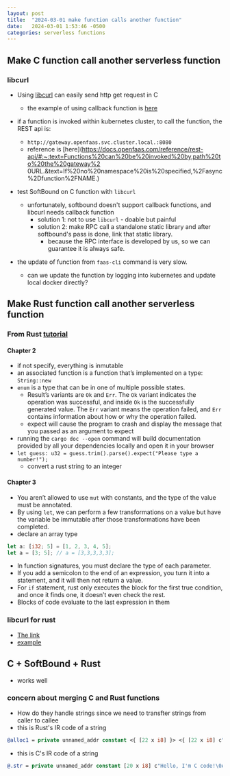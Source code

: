 ```yaml
---
layout: post
title:  "2024-03-01 make function calls another function"
date:   2024-03-01 1:53:46 -0500
categories: serverless functions
---
```

## Make C function call another serverless function 
### libcurl
- Using [libcurl](https://curl.se/libcurl/) can easily send http get request in C
	+ the example of using callback function is [here](https://curl.se/libcurl/c/ftpget.html)
- if a function is invoked within kubernetes cluster, to call the function, the REST api is:
  + `http://gateway.openfaas.svc.cluster.local.:8080`
  + reference is [here](https://docs.openfaas.com/reference/rest-api/#:~:text=Functions%20can%20be%20invoked%20by,path%20to%20the%20gateway%2    0URL.&text=If%20no%20namespace%20is%20specified,%2Fasync%2Dfunction%2FNAME.)
- test SoftBound on C function with `libcurl`
  + unfortunately, softbound doesn't support callback functions, and libcurl needs callback function
    * solution 1: not to use `libcurl` - doable but painful
    * solution 2: make RPC call a standalone static library and after softbound's pass is done, link that static library.  
      - because the RPC interface is developed by us, so we can guarantee it is always safe.

- the update of function from `faas-cli` command is very slow.
	+ can we update the function by logging into kubernetes and update local docker directly?

## Make Rust function call another serverless function
### From Rust [tutorial](https://doc.rust-lang.org/book/)
#### Chapter 2
- if not specify, everything is inmutable
- an associated function is a function that’s implemented on a type: `String::new`
- `enum` is a type that can be in one of multiple possible states.
  + Result’s variants are `Ok` and `Err`. The `Ok` variant indicates the operation was successful, and inside `Ok` is the successfully generated value. The `Err` variant means the operation failed, and `Err` contains information about how or why the operation failed.
  + expect will cause the program to crash and display the message that you passed as an argument to expect
- running the `cargo doc --open` command will build documentation provided by all your dependencies locally and open it in your browser
- `let guess: u32 = guess.trim().parse().expect("Please type a number!");`
  + convert a rust string to an integer

#### Chapter 3
- You aren’t allowed to use `mut` with constants, and the type of the value must be annotated.
- By using `let`, we can perform a few transformations on a value but have the variable be immutable after those transformations have been completed.
- declare an array type

```rust
let a: [i32; 5] = [1, 2, 3, 4, 5];
let a = [3; 5]; // a = [3,3,3,3,3];
```

- In function signatures, you must declare the type of each parameter.
- If you add a semicolon to the end of an expression, you turn it into a statement, and it will then not return a value.
- For `if` statement, rust only executes the block for the first true condition, and once it finds one, it doesn’t even check the rest.
- Blocks of code evaluate to the last expression in them

### libcurl for rust
- [The link](https://docs.rs/curl/latest/curl/)
- [example](https://crates.io/crates/curl)

## C + SoftBound + Rust
- works well

### concern about merging C and Rust functions
- How do they handle strings since we need to transfter strings from caller to callee
- this is Rust's IR code of a string 

```llvm
@alloc1 = private unnamed_addr constant <{ [22 x i8] }> <{ [22 x i8] c"Hello, I'm rust code!\0A" }>, align 1
```

- this is C's IR code of a string

```llvm
@.str = private unnamed_addr constant [20 x i8] c"Hello, I'm C code!\0A\00", align 1
```

